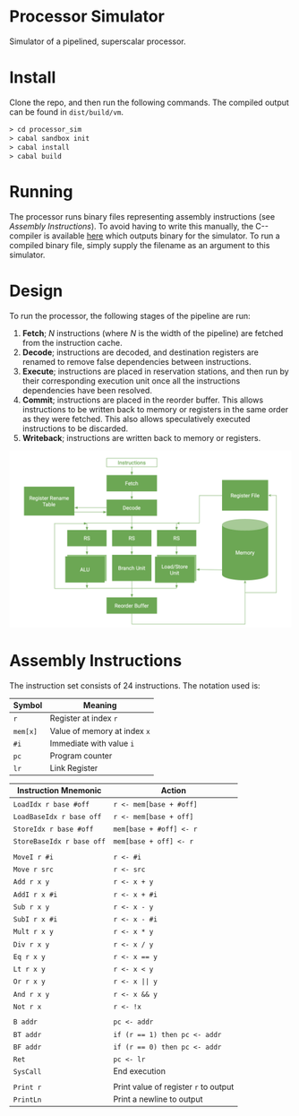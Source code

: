 # Processor Simulator
Simulator of a pipelined, superscalar processor. 

# Install 

Clone the repo, and then run the following commands. The compiled output can be found in `dist/build/vm`.

```
> cd processor_sim
> cabal sandbox init
> cabal install
> cabal build
```

# Running
The processor runs binary files representing assembly instructions (see *Assembly Instructions*). To avoid having to write this manually, the C-- compiler is available [here](https://github.com/BakerSmithA/c--compiler) which outputs binary for the simulator. To run a compiled binary file, simply supply the filename as an argument to this simulator.

# Design
To run the processor, the following stages of the pipeline are run:

1. **Fetch**; *N* instructions (where *N* is the width of the pipeline) are fetched from the instruction cache.
2. **Decode**; instructions are decoded, and destination registers are renamed to remove false dependencies between instructions.
3. **Execute**; instructions are placed in reservation stations, and then run by their corresponding execution unit once all the instructions dependencies have been resolved.
4. **Commit**; instructions are placed in the reorder buffer. This allows instructions to be written back to memory or registers in the same order as they were fetched. This also allows speculatively executed instructions to be discarded.
5. **Writeback**; instructions are written back to memory or registers.

<img src="images/design.png" width="600">

# Assembly Instructions

The instruction set consists of 24 instructions. The notation used is:

| Symbol | Meaning |
|--------|---------|
| `r`    | Register at index `r` |
| `mem[x]` | Value of memory at index `x` |
| `#i` | Immediate with value `i` |
| `pc` | Program counter |
| `lr` | Link Register |

| Instruction Mnemonic | Action |
|-------------|--------|
| `LoadIdx r base #off` | `r <- mem[base + #off]` |
| `LoadBaseIdx r base off` | `r <- mem[base + off]` |
| `StoreIdx r base #off` | `mem[base + #off] <- r` |
| `StoreBaseIdx r base off` | `mem[base + off] <- r` |
||
| `MoveI r #i` | `r <- #i` |
| `Move r src` | `r <- src` |
| `Add r x y` | `r <- x + y` |
| `AddI r x #i` | `r <- x + #i` |
| `Sub r x y` | `r <- x - y` | 
| `SubI r x #i` | `r <- x - #i` |
| `Mult r x y` | `r <- x * y` |
| `Div r x y` | `r <- x / y` |
| `Eq r x y` | `r <- x == y` |
| `Lt r x y` | `r <- x < y` |
| `Or r x y` | `r <- x \|\| y` |
| `And r x y` | `r <- x && y` |
| `Not r x` | `r <- !x` |
||
| `B addr` | `pc <- addr` |
| `BT addr` | `if (r == 1) then pc <- addr` |
| `BF addr` | `if (r == 0) then pc <- addr` |
| `Ret` | `pc <- lr` |
| `SysCall` | End execution |
||
| `Print r` | Print value of register `r` to output |
| `PrintLn` | Print a newline to output |
